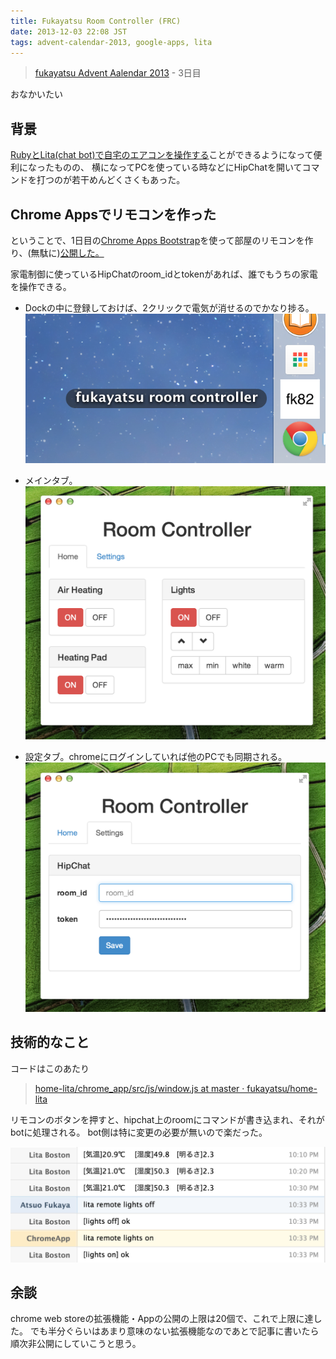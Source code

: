 ```yaml
---
title: Fukayatsu Room Controller (FRC)
date: 2013-12-03 22:08 JST
tags: advent-calendar-2013, google-apps, lita
---
```


> [fukayatsu Advent Aalendar 2013](/2013/11/29/advent-calendar-2013/) - 3日目

おなかいたい

## 背景
[RubyとLita(chat bot)で自宅のエアコンを操作する](http://fk.dev/2013/08/11/iremocon-and-lita/)ことができるようになって便利になったものの、
横になってPCを使っている時などにHipChatを開いてコマンドを打つのが若干めんどくさくもあった。

## Chrome Appsでリモコンを作った

ということで、1日目の[Chrome Apps Bootstrap](/2013/12/01/chrome-apps-bootstrap/)を使って部屋のリモコンを作り、(無駄に)[公開した。](https://chrome.google.com/webstore/detail/fukayatsu-room-controller/imkaddobkcpdgncmlokkpcmgfkcflfak)

家電制御に使っているHipChatのroom_idとtokenがあれば、誰でもうちの家電を操作できる。


- Dockの中に登録しておけば、2クリックで電気が消せるのでかなり捗る。
![w50](/images/2013-12-03-d.png)

- メインタブ。
![](/images/2013-12-03-a.png)

- 設定タブ。chromeにログインしていれば他のPCでも同期される。
![](/images/2013-12-03-b.png)

## 技術的なこと
コードはこのあたり
> [home-lita/chrome_app/src/js/window.js at master · fukayatsu/home-lita](https://github.com/fukayatsu/home-lita/blob/master/chrome_app/src/js/window.js)

リモコンのボタンを押すと、hipchat上のroomにコマンドが書き込まれ、それがbotに処理される。
bot側は特に変更の必要が無いので楽だった。

![](/images/2013-12-03-c.png)


## 余談
chrome web storeの拡張機能・Appの公開の上限は20個で、これで上限に達した。
でも半分ぐらいはあまり意味のない拡張機能なのであとで記事に書いたら順次非公開にしていこうと思う。
